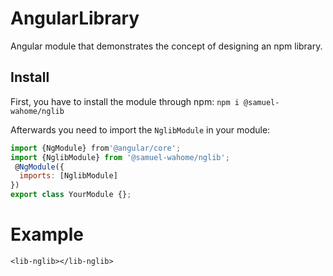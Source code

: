 # AngularLibrary
Angular module that demonstrates the concept of designing an npm library.

## Install
First, you have to install the module through npm:
`npm i @samuel-wahome/nglib`

Afterwards you need to import the `NglibModule` in your module:
```javascript
import {NgModule} from'@angular/core';
import {NglibModule} from '@samuel-wahome/nglib';
 @NgModule({
  imports: [NglibModule]
})
export class YourModule {};
```
# Example
```<lib-nglib></lib-nglib>```
